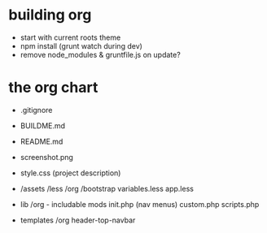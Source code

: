 building org
===

* start with current roots theme
* npm install (grunt watch during dev)
* remove node_modules & gruntfile.js on update?


the org chart
===

* .gitignore
* BUILDME.md
* README.md
* screenshot.png
* style.css (project description)

* /assets
		/less
			/org
			/bootstrap
				variables.less
			app.less



* lib
	/org - includable mods
	init.php (nav menus)
	custom.php
	scripts.php



* templates
	/org
	header-top-navbar
